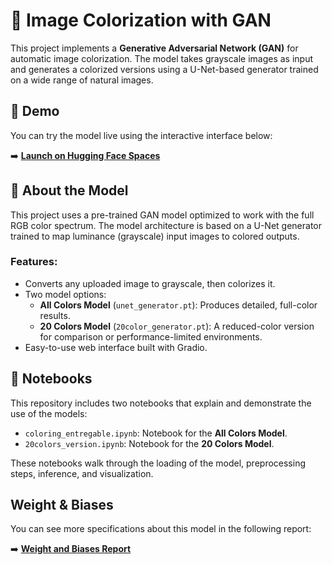 # 🎨 Image Colorization with GAN 

This project implements a **Generative Adversarial Network (GAN)** for automatic image colorization. The model takes grayscale images as input and generates a colorized versions using a U-Net-based generator trained on a wide range of natural images.

## 🚀 Demo

You can try the model live using the interactive interface below:

➡️ **[Launch on Hugging Face Spaces](#https://huggingface.co/spaces/maripau22/coloring)**  


## 🧠 About the Model

This project uses a pre-trained GAN model optimized to work with the full RGB color spectrum. The model architecture is based on a U-Net generator trained to map luminance (grayscale) input images to colored outputs.

### Features:
- Converts any uploaded image to grayscale, then colorizes it.
- Two model options:
  - **All Colors Model** (`unet_generator.pt`): Produces detailed, full-color results.
  - **20 Colors Model** (`20color_generator.pt`): A reduced-color version for comparison or performance-limited environments.
- Easy-to-use web interface built with Gradio.

## 📓 Notebooks

This repository includes two notebooks that explain and demonstrate the use of the models:

- `coloring_entregable.ipynb`: Notebook for the **All Colors Model**.
- `20colors_version.ipynb`: Notebook for the **20 Colors Model**.

These notebooks walk through the loading of the model, preprocessing steps, inference, and visualization.


## Weight & Biases

You can see more specifications about this model in the following report:

➡️ **[Weight and Biases Report ](#https://api.wandb.ai/links/perezromomariapaula-iteso/ptlt6ih8 )**  

